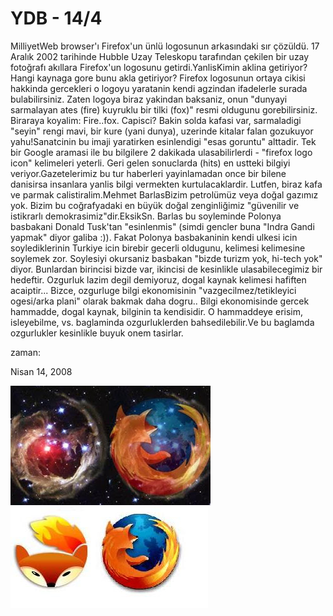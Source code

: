 # YDB - 14/4
MilliyetWeb browser'ı Firefox'un ünlü logosunun arkasındaki sır çözüldü. 17 Aralık 2002 tarihinde Hubble Uzay Teleskopu tarafından çekilen bir uzay fotoğrafı akıllara Firefox'un logosunu getirdi.YanlisKimin aklina getiriyor? Hangi kaynaga gore bunu akla getiriyor? Firefox logosunun ortaya cikisi hakkinda gercekleri o logoyu yaratanin kendi agzindan ifadelerle surada bulabilirsiniz. Zaten logoya biraz yakindan baksaniz, onun "dunyayi sarmalayan ates (fire) kuyruklu bir tilki (fox)" resmi oldugunu gorebilirsiniz. Biraraya koyalim: Fire..fox. Capisci? Bakin solda kafasi var, sarmaladigi "seyin" rengi mavi, bir kure (yani dunya), uzerinde kitalar falan gozukuyor yahu!Sanatcinin bu imaji yaratirken esinlendigi "esas goruntu" alttadir. Tek bir Google aramasi ile bu bilgilere 2 dakikada ulasabilirlerdi - "firefox logo icon" kelimeleri yeterli. Geri gelen sonuclarda (hits) en ustteki  bilgiyi veriyor.Gazetelerimiz bu tur haberleri yayinlamadan once bir bilene danisirsa insanlara yanlis bilgi vermekten kurtulacaklardir. Lutfen, biraz kafa ve parmak calistiralim.Mehmet BarlasBizim petrolümüz veya doğal gazımız yok. Bizim bu coğrafyadaki en büyük doğal zenginliğimiz "güvenilir ve istikrarlı demokrasimiz"dir.EksikSn. Barlas bu soyleminde Polonya basbakani Donald Tusk'tan "esinlenmis" (simdi gencler buna "Indra Gandi yapmak" diyor galiba :)). Fakat  Polonya basbakaninin  kendi ulkesi icin soylediklerinin Turkiye icin birebir gecerli oldugunu, kelimesi kelimesine soylemek zor. Soylesiyi okursaniz basbakan "bizde turizm yok, hi-tech yok" diyor. Bunlardan birincisi bizde var, ikincisi de kesinlikle ulasabilecegimiz bir hedeftir. Ozgurluk lazim degil demiyoruz, dogal kaynak kelimesi hafiften acaiptir... Bizce, ozgurluge bilgi ekonomisinin "vazgecilmez/tetikleyici ogesi/arka plani"  olarak bakmak daha dogru.. Bilgi ekonomisinde gercek hammadde, dogal kaynak, bilginin ta kendisidir. O hammaddeye erisim, isleyebilme, vs. baglaminda ozgurluklerden bahsedilebilir.Ve bu baglamda ozgurlukler kesinlikle buyuk onem tasirlar.







zaman:

Nisan 14, 2008










![](fft17_mf26306.Jpeg)
![](freal.JPG)
